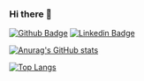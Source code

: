 ### Hi there 👋

[![Github Badge](https://img.shields.io/badge/-Github-000?style=flat-square&logo=Github&logoColor=white&link=https://github.com/natanlf)](https://github.com/natanlf)
[![Linkedin Badge](https://img.shields.io/badge/-LinkedIn-blue?style=flat-square&logo=Linkedin&logoColor=white&link=https://www.linkedin.com/in/natan-lara-ferreira-4a130826/)](https://www.linkedin.com/in/natan-lara-ferreira-4a130826/)

[![Anurag's GitHub stats](https://github-readme-stats.vercel.app/api?username=natanlf&show_icons=true&theme=dark)](https://github.com/natanlf?tab=repositories) 

[![Top Langs](https://github-readme-stats.vercel.app/api/top-langs/?username=natanlf&layout=compact&theme=dark&hide=php)](https://github.com/natanlf/github-readme-stats)


<!--[![Top Langs](https://github-readme-stats.vercel.app/api/top-langs/?username=natanlf&langs_count=3&theme=dark)](https://github.com/natanlf/github-readme-stats)-->
<!--
**natanlf/natanlf** is a ✨ _special_ ✨ repository because its `README.md` (this file) appears on your GitHub profile.

Here are some ideas to get you started:

- 🔭 I’m currently working on ...
- 🌱 I’m currently learning ...
- 👯 I’m looking to collaborate on ...
- 🤔 I’m looking for help with ...
- 💬 Ask me about ...
- 📫 How to reach me: ...
- 😄 Pronouns: ...
- ⚡ Fun fact: ...
-->
